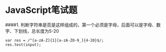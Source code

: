 # JavaScript笔试题

####1. 判断字符串是否是这样组成的，第一个必须是字母，后面可以是字母、数字、下划线，总长度为5-20

	var res = /^[a-zA-Z]{1}[a-zA-Z0-9_]{4-20}$/;
	res.test(input); 